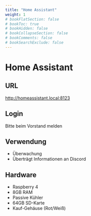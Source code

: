 ```yaml
---
title: "Home Assistant"
weight: 1
# bookFlatSection: false
# bookToc: true
# bookHidden: false
# bookCollapseSection: false
# bookComments: false
# bookSearchExclude: false
---
```

# Home Assistant

## URL

<http://homeassistant.local:8123>

## Login

Bitte beim Vorstand melden

## Verwendung

- Überwachung
- Überträgt Informationen an Discord

## Hardware

- Raspberry 4
- 8GB RAM
- Passive Kühler
- 64GB SD-Karte
- Kauf-Gehäuse (Rot/Weiß)
